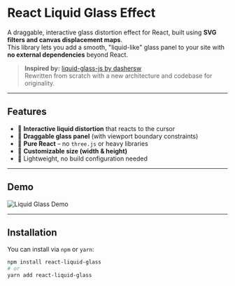 # React Liquid Glass Effect

A draggable, interactive glass distortion effect for React, built using **SVG filters and canvas displacement maps**.  
This library lets you add a smooth, "liquid-like" glass panel to your site with **no external dependencies** beyond React.

> **Inspired by:** [liquid-glass-js by dashersw](https://github.com/dashersw/liquid-glass-js)  
> Rewritten from scratch with a new architecture and codebase for originality.

---

## Features

- 🔹 **Interactive liquid distortion** that reacts to the cursor  
- 🔹 **Draggable glass panel** (with viewport boundary constraints)  
- 🔹 **Pure React** – no `three.js` or heavy libraries  
- 🔹 **Customizable size (width & height)**  
- 🔹 Lightweight, no build configuration needed  

---

## Demo

![Liquid Glass Demo](img/Screenshot%202025-07-18%20at%2012.57.02 PM.png)  

---

## Installation

You can install via `npm` or `yarn`:

```bash
npm install react-liquid-glass
# or
yarn add react-liquid-glass
